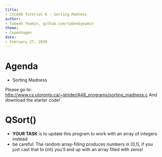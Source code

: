 ```yaml
---
title:
- CSCA48 Tutorial 6 - Sorting Madness
author:
- Tabeeb Yeamin, github.com/tabeebyeamin
theme:
- Copenhagen
date:
- February 27, 2020
---
```


# Agenda

+ Sorting Madness

Please go to: http://www.cs.utoronto.ca/~strider/A48_programs/sorting_madness.c
And download the starter code!

# QSort()
- **YOUR TASK** is to update this program to work with an array of
integers instead
- be careful: The random array-filling produces numbers in [0,1],
if you just cast that to (int) you'll end up with an
array filled with zeros!

